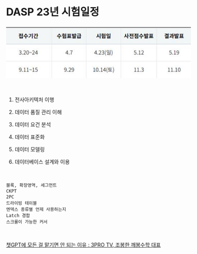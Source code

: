 # DASP 23년 시험일정

![23년 시험일정](./img/s0101.JPG)

<br>

1. 전사아키텍처 이행

1. 데이터 품질 관리 이해

2. 데이터 요건 분석

3. 데이터 표준화

4. 데이터 모델링

5. 데이터베이스 설계와 이용

<br>

    블록, 확장영역, 세그먼트
    CKPT
    2PC
    드라이빙 테이블
    엔덱스 종류별 언제 사용하는지
    Latch 경합
    스크롤이 가능한 커서

<br>

[챗GPT에 모든 걸 맡기면 안 되는 이유 : 3PRO TV, 조봉한 깨봉수학 대표](https://www.youtube.com/watch?v=vCr6Frmritg&list=PLQvqXcm97CTCa3KE90z0rhBQKlxpNhzCG)